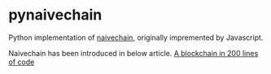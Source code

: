 # pynaivechain

Python implementation of [naivechain](https://github.com/lhartikk/naivechain), originally impremented by Javascript.

Naivechain has been introduced in below article.
[A blockchain in 200 lines of code](https://medium.com/@lhartikk/a-blockchain-in-200-lines-of-code-963cc1cc0e54)
